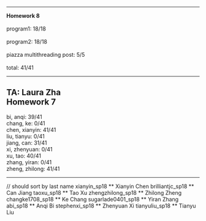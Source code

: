 ---
**Homework 8**<br/>
<br/>
program1: 18/18<br/>
<br/>
program2: 18/18 <br/>
<br/>
piazza multithreading post: 5/5 <br/>
<br/>
total:    41/41


-----------------------------------
TA: Laura Zha <br/> Homework 7<br/>
-
bi, anqi: 39/41 <br/>
chang, ke: 0/41 <br/>
chen, xianyin: 41/41 <br/>
liu, tianyu: 0/41 <br/>
jiang, can: 31/41 <br/>
xi, zhenyuan: 0/41 <br/>
xu, tao: 40/41 <br/>
zhang, yiran: 0/41 <br/>
zheng, zhilong: 41/41 <br/>

-----------------------------------
// should sort by last name
xianyin_sp18 ** Xianyin Chen
brilliantjc_sp18 ** Can Jiang
taoxu_sp18 ** Tao Xu
zhengzhilong_sp18 ** Zhilong Zheng
changke1708_sp18 ** Ke Chang
sugarlade0401_sp18 ** Yiran Zhang
abi_sp18 ** Anqi Bi
stephenxi_sp18 ** Zhenyuan Xi
tianyuliu_sp18 ** Tianyu Liu



